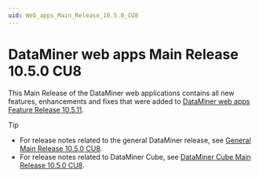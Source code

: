 ```yaml
---
uid: Web_apps_Main_Release_10.5.0_CU8
---
```


# DataMiner web apps Main Release 10.5.0 CU8

This Main Release of the DataMiner web applications contains all new features, enhancements and fixes that were added to [DataMiner web apps Feature Release 10.5.11](xref:Web_apps_Feature_Release_10.5.11).

> [!TIP]
>
> - For release notes related to the general DataMiner release, see [General Main Release 10.5.0 CU8](xref:General_Main_Release_10.5.0_CU8).
> - For release notes related to DataMiner Cube, see [DataMiner Cube Main Release 10.5.0 CU8](xref:Cube_Main_Release_10.5.0_CU8).
